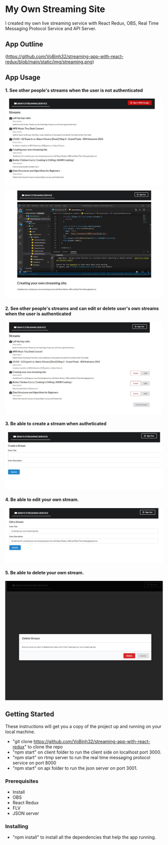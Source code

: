 # My Own Streaming Site

I created my own live streaming service with React Redux, OBS, Real Time Messaging Protocol Service and API Server.

## App Outline

(https://github.com/VoBinh32/streaming-app-with-react-redux/blob/main/static/img/streaming.png)

## App Usage

#### 1. See other people's streams when the user is not authenticated

![Login Page](https://github.com/VoBinh32/streaming-app-with-react-redux/blob/main/static/img/unauthenticatedUserHome.JPG)

![Login Page](https://github.com/VoBinh32/streaming-app-with-react-redux/blob/main/static/img/showLiveStream.JPG)

#### 2. See other people's streams and can edit or delete user's own streams when the user is authenticated

![Login Page](https://github.com/VoBinh32/streaming-app-with-react-redux/blob/main/static/img/authenticatedUserHome.JPG)

#### 3. Be able to create a stream when autheticated

![Login Page](https://github.com/VoBinh32/streaming-app-with-react-redux/blob/main/static/img/addStreamForm.JPG)

#### 4. Be able to edit your own stream.

![Login Page](https://github.com/VoBinh32/streaming-app-with-react-redux/blob/main/static/img/editStreamForm.JPG)

#### 5. Be able to delete your own stream.

![Login Page](https://github.com/VoBinh32/streaming-app-with-react-redux/blob/main/static/img/deleteModal.JPG)

## Getting Started

These instructions will get you a copy of the project up and running on your local machine.

- "git clone https://github.com/VoBinh32/streaming-app-with-react-redux" to clone the repo
- "npm start" on client folder to run the client side on localhost port 3000.
- "npm start" on rtmp server to run the real time messaging protocol service on port 8000
- "npm start" on api folder to run the json server on port 3001.

### Prerequisites

- Install
- OBS
- React Redux
- FLV
- JSON server

### Installing

- "npm install" to install all the dependencies that help the app running.
